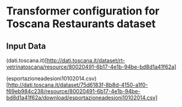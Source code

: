 # Transformer configuration for Toscana Restaurants dataset

## Input Data

(dati.toscana.it)[http://dati.toscana.it/dataset/rt-vetrinatoscana/resource/80020491-6b17-4e1b-94be-bd8d1a41f62a]

(esportazioneadesioni10102014.csv)[http://dati.toscana.it/dataset/75d6183f-8b8d-4150-a1f0-f69eb984c238/resource/80020491-6b17-4e1b-94be-bd8d1a41f62a/download/esportazioneadesioni10102014.csv]
